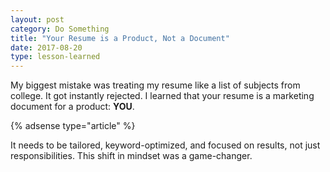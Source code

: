 ```yaml
---
layout: post
category: Do Something
title: "Your Resume is a Product, Not a Document"
date: 2017-08-20
type: lesson-learned
---
```


My biggest mistake was treating my resume like a list of subjects from college. It got instantly rejected. I learned that your resume is a marketing document for a product: **YOU**.

{% adsense type="article" %}


It needs to be tailored, keyword-optimized, and focused on results, not just responsibilities. This shift in mindset was a game-changer.
